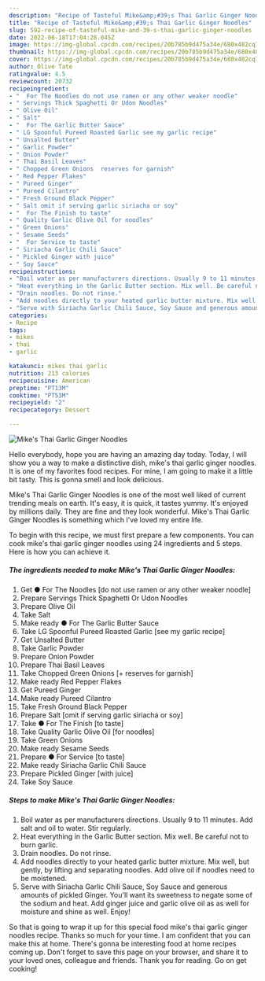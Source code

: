 ```yaml
---
description: "Recipe of Tasteful Mike&amp;#39;s Thai Garlic Ginger Noodles"
title: "Recipe of Tasteful Mike&amp;#39;s Thai Garlic Ginger Noodles"
slug: 592-recipe-of-tasteful-mike-and-39-s-thai-garlic-ginger-noodles
date: 2022-06-18T17:04:28.045Z
image: https://img-global.cpcdn.com/recipes/20b785b9d475a34e/680x482cq70/mikes-thai-garlic-ginger-noodles-recipe-main-photo.jpg
thumbnail: https://img-global.cpcdn.com/recipes/20b785b9d475a34e/680x482cq70/mikes-thai-garlic-ginger-noodles-recipe-main-photo.jpg
cover: https://img-global.cpcdn.com/recipes/20b785b9d475a34e/680x482cq70/mikes-thai-garlic-ginger-noodles-recipe-main-photo.jpg
author: Olive Tate
ratingvalue: 4.5
reviewcount: 20732
recipeingredient:
- "  For The Noodles do not use ramen or any other weaker noodle"
- " Servings Thick Spaghetti Or Udon Noodles"
- " Olive Oil"
- " Salt"
- "  For The Garlic Butter Sauce"
- " LG Spoonful Pureed Roasted Garlic see my garlic recipe"
- " Unsalted Butter"
- " Garlic Powder"
- " Onion Powder"
- " Thai Basil Leaves"
- " Chopped Green Onions  reserves for garnish"
- " Red Pepper Flakes"
- " Pureed Ginger"
- " Pureed Cilantro"
- " Fresh Ground Black Pepper"
- " Salt omit if serving garlic siriacha or soy"
- "  For The Finish to taste"
- " Quality Garlic Olive Oil for noodles"
- " Green Onions"
- " Sesame Seeds"
- "  For Service to taste"
- " Siriacha Garlic Chili Sauce"
- " Pickled Ginger with juice"
- " Soy Sauce"
recipeinstructions:
- "Boil water as per manufacturers directions. Usually 9 to 11 minutes. Add salt and oil to water. Stir regularly."
- "Heat everything in the Garlic Butter section. Mix well. Be careful not to burn garlic."
- "Drain noodles. Do not rinse."
- "Add noodles directly to your heated garlic butter mixture. Mix well, but gently, by lifting and separating noodles. Add olive oil if noodles need to be moistened."
- "Serve with Siriacha Garlic Chili Sauce, Soy Sauce and generous amounts of pickled Ginger. You&#39;ll want its sweetness to negate some of the sodium and heat. Add ginger juice and garlic olive oil as as well for moisture and shine as well. Enjoy!"
categories:
- Recipe
tags:
- mikes
- thai
- garlic

katakunci: mikes thai garlic 
nutrition: 213 calories
recipecuisine: American
preptime: "PT13M"
cooktime: "PT53M"
recipeyield: "2"
recipecategory: Dessert

---
```



![Mike&#39;s Thai Garlic Ginger Noodles](https://img-global.cpcdn.com/recipes/20b785b9d475a34e/680x482cq70/mikes-thai-garlic-ginger-noodles-recipe-main-photo.jpg)

Hello everybody, hope you are having an amazing day today. Today, I will show you a way to make a distinctive dish, mike&#39;s thai garlic ginger noodles. It is one of my favorites food recipes. For mine, I am going to make it a little bit tasty. This is gonna smell and look delicious.



Mike&#39;s Thai Garlic Ginger Noodles is one of the most well liked of current trending meals on earth. It's easy, it is quick, it tastes yummy. It's enjoyed by millions daily. They are fine and they look wonderful. Mike&#39;s Thai Garlic Ginger Noodles is something which I've loved my entire life.


To begin with this recipe, we must first prepare a few components. You can cook mike&#39;s thai garlic ginger noodles using 24 ingredients and 5 steps. Here is how you can achieve it.

<!--inarticleads1-->

##### The ingredients needed to make Mike&#39;s Thai Garlic Ginger Noodles:

1. Get  ● For The Noodles [do not use ramen or any other weaker noodle]
1. Prepare  Servings Thick Spaghetti Or Udon Noodles
1. Prepare  Olive Oil
1. Take  Salt
1. Make ready  ● For The Garlic Butter Sauce
1. Take  LG Spoonful Pureed Roasted Garlic [see my garlic recipe]
1. Get  Unsalted Butter
1. Take  Garlic Powder
1. Prepare  Onion Powder
1. Prepare  Thai Basil Leaves
1. Take  Chopped Green Onions [+ reserves for garnish]
1. Make ready  Red Pepper Flakes
1. Get  Pureed Ginger
1. Make ready  Pureed Cilantro
1. Take  Fresh Ground Black Pepper
1. Prepare  Salt [omit if serving garlic siriacha or soy]
1. Take  ● For The Finish [to taste]
1. Take  Quality Garlic Olive Oil [for noodles]
1. Take  Green Onions
1. Make ready  Sesame Seeds
1. Prepare  ● For Service [to taste]
1. Make ready  Siriacha Garlic Chili Sauce
1. Prepare  Pickled Ginger [with juice]
1. Take  Soy Sauce




<!--inarticleads2-->

##### Steps to make Mike&#39;s Thai Garlic Ginger Noodles:

1. Boil water as per manufacturers directions. Usually 9 to 11 minutes. Add salt and oil to water. Stir regularly.
1. Heat everything in the Garlic Butter section. Mix well. Be careful not to burn garlic.
1. Drain noodles. Do not rinse.
1. Add noodles directly to your heated garlic butter mixture. Mix well, but gently, by lifting and separating noodles. Add olive oil if noodles need to be moistened.
1. Serve with Siriacha Garlic Chili Sauce, Soy Sauce and generous amounts of pickled Ginger. You&#39;ll want its sweetness to negate some of the sodium and heat. Add ginger juice and garlic olive oil as as well for moisture and shine as well. Enjoy!




So that is going to wrap it up for this special food mike&#39;s thai garlic ginger noodles recipe. Thanks so much for your time. I am confident that you can make this at home. There's gonna be interesting food at home recipes coming up. Don't forget to save this page on your browser, and share it to your loved ones, colleague and friends. Thank you for reading. Go on get cooking!
